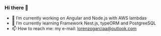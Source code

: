 ### Hi there 👋


- 🔭 I’m currently working on Angular and Node.js with AWS lambdas
- 🌱 I’m currently learning Framework Nest.js, typeORM and PostgreeSQL 
- 📫 How to reach me: my e-mail: lorenzogarciaa@outlook.com
